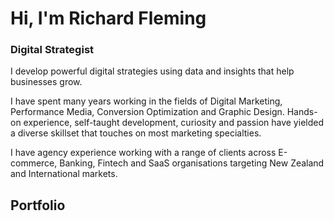 

# Hi, I'm Richard Fleming
### Digital Strategist

I develop powerful digital strategies using data and insights that help businesses grow.  

I have spent many years working in the fields of Digital Marketing, Performance Media, Conversion Optimization and Graphic Design. Hands-on experience, self-taught development, curiosity and passion have yielded a diverse skillset that touches on most marketing specialties.  

I have agency experience working with a range of clients across E-commerce, Banking, Fintech and SaaS organisations targeting New Zealand and International markets.  

## Portfolio
